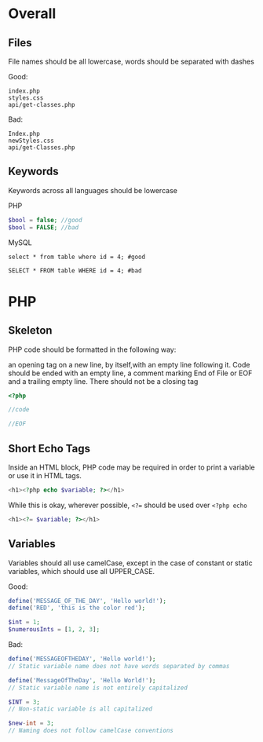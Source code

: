 # Overall
## Files
File names should be all lowercase, words should be separated with dashes

Good:
```
index.php
styles.css
api/get-classes.php
```
Bad:
```
Index.php
newStyles.css
api/get-Classes.php
```
## Keywords
Keywords across all languages should be lowercase

PHP
```PHP
$bool = false; //good
$bool = FALSE; //bad
```
MySQL
```mySQL
select * from table where id = 4; #good

SELECT * FROM table WHERE id = 4; #bad
```
# PHP

## Skeleton

PHP code should be formatted in the following way:

an opening tag on a new line, by itself,with an empty line following it. Code should be ended with an empty line, a comment marking End of File or EOF and a trailing empty line. There should not be a closing tag 

```PHP
<?php

//code

//EOF

```

## Short Echo Tags

Inside an HTML block, PHP code may be required in order to print a variable or use it in HTML tags. 

```PHP
<h1><?php echo $variable; ?></h1>
```

While this is okay, wherever possible, `<?=` should be used over `<?php echo`

```PHP
<h1><?= $variable; ?></h1>
```

## Variables
Variables should all use camelCase, except in the case of constant or static variables, which should use all UPPER_CASE.

Good:
```PHP
define('MESSAGE_OF_THE_DAY', 'Hello world!');
define('RED', 'this is the color red');

$int = 1;
$numerousInts = [1, 2, 3];
```
Bad:
```PHP
define('MESSAGEOFTHEDAY', 'Hello world!');
// Static variable name does not have words separated by commas

define('MessageOfTheDay', 'Hello World!');
// Static variable name is not entirely capitalized

$INT = 3;
// Non-static variable is all capitalized

$new-int = 3;
// Naming does not follow camelCase conventions
```

